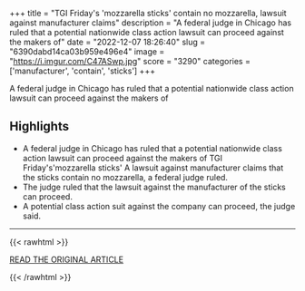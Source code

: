 +++
title = "TGI Friday's 'mozzarella sticks' contain no mozzarella, lawsuit against manufacturer claims"
description = "A federal judge in Chicago has ruled that a potential nationwide class action lawsuit can proceed against the makers of"
date = "2022-12-07 18:26:40"
slug = "6390dabd14ca03b959e496e4"
image = "https://i.imgur.com/C47ASwp.jpg"
score = "3290"
categories = ['manufacturer', 'contain', 'sticks']
+++

A federal judge in Chicago has ruled that a potential nationwide class action lawsuit can proceed against the makers of

## Highlights

- A federal judge in Chicago has ruled that a potential nationwide class action lawsuit can proceed against the makers of TGI Friday's'mozzarella sticks' A lawsuit against manufacturer claims that the sticks contain no mozzarella, a federal judge ruled.
- The judge ruled that the lawsuit against the manufacturer of the sticks can proceed.
- A potential class action suit against the company can proceed, the judge said.

---

{{< rawhtml >}}
  <p class="article-category">
    <a target="_blank" href="https://nbcmontana.com/news/offbeat/tgi-fridays-mozzarella-sticks-contain-no-mozzarella-lawsuit-against-manufacturers-claims">READ THE ORIGINAL ARTICLE</a>
  </p>
{{< /rawhtml >}}
